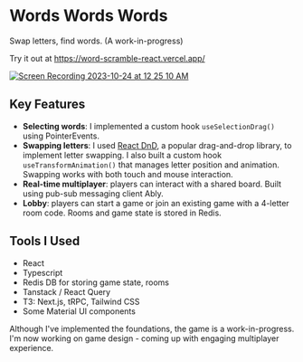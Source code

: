 # Words Words Words

Swap letters, find words. (A work-in-progress)

Try it out at https://word-scramble-react.vercel.app/

<a href="https://word-scramble-react.vercel.app/">![Screen Recording 2023-10-24 at 12 25 10 AM](https://github.com/mikey555/word-scramble-react/assets/983004/8f4be654-54db-45d2-a899-50cb0866de73)</a>

## Key Features
- **Selecting words**: I implemented a custom hook `useSelectionDrag()` using PointerEvents.
- **Swapping letters**: I used [React DnD](https://react-dnd.github.io/react-dnd/about), a popular drag-and-drop library, to implement letter swapping. I also built a custom hook `useTransformAnimation()` that manages letter position and animation. Swapping works with both touch and mouse interaction.
- **Real-time multiplayer**: players can interact with a shared board. Built using pub-sub messaging client Ably.
- **Lobby**: players can start a game or join an existing game with a 4-letter room code. Rooms and game state is stored in Redis.

## Tools I Used
- React
- Typescript
- Redis DB for storing game state, rooms
- Tanstack / React Query
- T3: Next.js, tRPC, Tailwind CSS
- Some Material UI components

Although I've implemented the foundations, the game is a work-in-progress. I'm now working on game design - coming up with engaging multiplayer experience.
